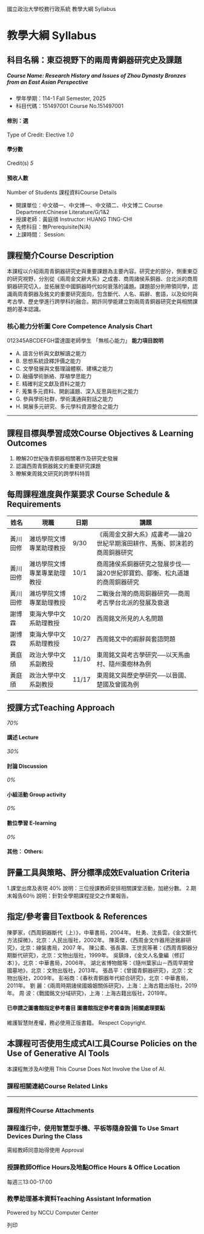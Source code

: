 國立政治大學校務行政系統 教學大綱 Syllabus
# 教學大綱 Syllabus
##  科目名稱：東亞視野下的兩周青銅器研究史及課題
#####  Course Name: Research History and Issues of Zhou Dynasty Bronzes from an East Asian Perspective
  * 學年學期：114-1 Fall Semester, 2025 
  * 科目代碼：151497001 Course No.151497001


#### 修別：選
Type of Credit: Elective 
_1.0_
#### 學分數
Credit(s)
_5_
#### 預收人數
Number of Students
課程資料Course Details
  * 開課單位：中文碩一、中文博一、中文碩二、中文博二 Course Department:Chinese Literature/G/1&2 
  * 授課老師：黃庭頎 Instructor: HUANG TING-CHI 
  * 先修科目：無Prerequisite(N/A)
  * 上課時間： Session: 


##  課程簡介Course Description
本課程以介紹兩周青銅器研究史與重要課題為主要內容。研究史的部分，側重東亞的研究視野，分別從《兩周金文辭大系》之成書、商周諸侯系銅器、台北派的商周銅器研究切入，並拓展至中國銅器時代如何衰落的議題。課題部分則帶領同學，認識兩周青銅器及銘文的重要研究面向，包含斷代、人名、嘏辭、套語，以及如何與考古學、歷史學進行跨學科的融合。期許同學能建立對兩周青銅器研究史與相關課題的基本認識。
###  核心能力分析圖 Core Competence Analysis Chart
012345ABCDEFGH雷達圖老師學生
「無核心能力」 
**能力項目說明**
  * A. 語言分析與文獻解讀之能力
  * B. 思想系統詮釋評價之能力
  * C. 文學發展與文藝理論體察、建構之能力
  * D. 融攝學術脈絡、厚植學思能力
  * E. 精確判定文獻及資料之能力
  * F. 蒐集多元資料、開創議題、深入反思與批判之能力
  * G. 參與學術社群，學術溝通與對話之能力
  * H. 開展多元研究、多元學科資源整合之能力


* * *
##  課程目標與學習成效Course Objectives & Learning Outcomes 
  1. 瞭解20世紀後青銅器相關著作及研究史發展
  2. 認識西周青銅器銘文的重要研究課題
  3. 瞭解東周銘文研究的跨學科特質


##  每周課程進度與作業要求 Course Schedule & Requirements
**姓名** |  **現職** |  **日期** |  **講題**  
---|---|---|---  
黃川田修 |  濰坊學院文博專業助理教授 |  9/30 |  《兩周金文辭大系》成書考──論20世紀早期濱田耕作、馬衡、郭沫若的商周銅器研究  
黃川田修 |  濰坊學院文博專業專業助理教授 |  10/1 |  商周諸侯系銅器研究之發展步伐──論20世紀郭寶鈞、鄒衡、松丸道雄的商周銅器研究  
黃川田修 |  濰坊學院文博專業助理教授 |  10/2 |  二戰後台灣的商周銅器研究──商周考古學台北派的發展及衰退  
謝博霖 |  東海大學中文系助理教授 |  10/20 |  西周銘文所見的人名問題  
謝博霖 |  東海大學中文系助理教授 |  10/27 |  西周銘文中的嘏辭與套語問題  
黃庭頎 |  政治大學中文系副教授 |  11/10 |  東周銘文與考古學研究──以天馬曲村、隨州棗樹林為例  
黃庭頎 |  政治大學中文系副教授 |  11/17 |  東周銘文與歷史學研究──以晉國、楚國及曾國為例  
##  授課方式Teaching Approach
_70%_
####  講述 Lecture
_30%_
####  討論 Discussion
_0%_
####  小組活動 Group activity
_0%_
####  數位學習 E-learning
_0%_
####  其他： Others:
##  評量工具與策略、評分標準成效Evaluation Criteria
1.課堂出席及表現 40%
說明：三位授課教師安排相關課堂活動，加總分數。
2.期末報告60％
說明：針對全學期課程提交之作業報告。
##  指定/參考書目Textbook & References
陳夢家，《西周銅器斷代（上）》，中華書局，2004年。
杜勇、沈長雲，《金文斷代方法探微》，北京：人民出版社，2002年。
陳英傑，《西周金文作器用途銘辭研究》，北京：線裝書局，2007 年。
陳公柔、張長壽、王世民等著：《西周青銅器分期斷代研究》，北京：文物出版社，1999年。
吳鎮烽，《金文人名彙編（修訂本）》，北京：中華書局，2006年。
湖北省博物館等：《隨州葉家山－西周早期曾國墓地》，北京：文物出版社，2013年。
張昌平：《曾國青銅器研究》，北京：文物出版社，2009年。
彭裕商：《春秋青銅器年代綜合研究》，北京：中華書局，2011年。
劉 麗：《兩周時期諸侯國婚姻關係研究》，上海：上海古籍出版社，2019年。
周 波：《戰國銘文分域研究》，上海：上海古籍出版社，2019年。
####  已申請之圖書館指定參考書目  圖書館指定參考書查詢 |相關處理要點
維護智慧財產權，務必使用正版書籍。 Respect Copyright.
##  本課程可否使用生成式AI工具Course Policies on the Use of Generative AI Tools
本課程無涉及AI使用 This Course Does Not Involve the Use of AI.
###  課程相關連結Course Related Links
* * *
###  課程附件Course Attachments
###  課程進行中，使用智慧型手機、平板等隨身設備 To Use Smart Devices During the Class
需經教師同意始得使用  Approval
###  授課教師Office Hours及地點Office Hours & Office Location
每週三13:00-17:00
###  教學助理基本資料Teaching Assistant Information
Powered by NCCU Computer Center
  
列印
